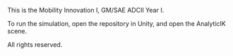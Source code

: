 This is the Mobility Innovation I, GM/SAE ADCII Year I.

To run the simulation, open the repository in Unity, and open the AnalyticIK scene.

All rights reserved.
